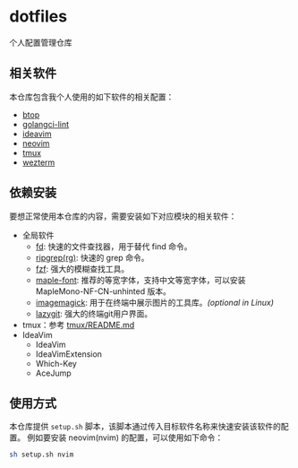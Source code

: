 # dotfiles

个人配置管理仓库

## 相关软件

本仓库包含我个人使用的如下软件的相关配置：

- [btop](https://github.com/aristocratos/btop)
- [golangci-lint](https://github.com/golangci/golangci-lint)
- [ideavim](https://github.com/JetBrains/ideavim)
- [neovim](https://github.com/neovim/neovim)
- [tmux](https://github.com/tmux/tmux)
- [wezterm](https://github.com/wez/wezterm)

## 依赖安装

要想正常使用本仓库的内容，需要安装如下对应模块的相关软件：

- 全局软件
  - [fd](https://github.com/sharkdp/fd): 快速的文件查找器，用于替代 find 命令。
  - [ripgrep(rg)](https://github.com/BurntSushi/ripgrep): 快速的 grep 命令。
  - [fzf](https://github.com/junegunn/fzf): 强大的模糊查找工具。
  - [maple-font](https://github.com/subframe7536/maple-font): 推荐的等宽字体，支持中文等宽字体，可以安装 MapleMono-NF-CN-unhinted 版本。
  - [imagemagick](https://imagemagick.org/index.php): 用于在终端中展示图片的工具库。_(optional in Linux)_
  - [lazygit](https://github.com/jesseduffield/lazygit): 强大的终端git用户界面。
- tmux：参考 [tmux/README.md](tmux/README.md)
- IdeaVim
  - IdeaVim
  - IdeaVimExtension
  - Which-Key
  - AceJump

## 使用方式

本仓库提供 `setup.sh` 脚本，该脚本通过传入目标软件名称来快速安装该软件的配置。
例如要安装 neovim(nvim) 的配置，可以使用如下命令：

```bash
sh setup.sh nvim
```
